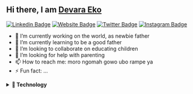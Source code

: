 ## Hi there, I am [Devara Eko](https://devaraeko.com) <a href="https://devaraeko.com"></a>

[![Linkedin Badge](https://img.shields.io/badge/-LinkedIn-0e76a8?style=flat-square&logo=Linkedin&logoColor=white)](https://linkedin.com/in/devaraeko)
[![Website Badge](https://img.shields.io/badge/Website-3b5998?style=flat-square&logo=google-chrome&logoColor=white)](https://devaraeko.com)
[![Twitter Badge](https://img.shields.io/badge/-Twitter-00acee?style=flat-square&logo=Twitter&logoColor=white)](https://twitter.com/devara_eko)
[![Instagram Badge](https://img.shields.io/badge/-Instagram-e4405f?style=flat-square&logo=Instagram&logoColor=white)](https://instagram.com/devaraeko/)

- 🔭 I’m currently working on the world, as newbie father
- 🌱 I’m currently learning to be a good father
- 👯 I’m looking to collaborate on educating children
- 🤔 I’m looking for help with parenting
- 📫 How to reach me: moro ngomah gowo ubo rampe ya
- ⚡ Fun fact: ...

<details>	
  <summary><b>👔 Technology</b></summary>
<br/>

<img src="https://github.com/devicons/devicon/blob/master/icons/javascript/javascript-original.svg" alt="javascript" width="30" height="30"/> &nbsp; <img src="https://github.com/devicons/devicon/blob/master/icons/typescript/typescript-original.svg" alt="typescript" width="30" height="30"/> &nbsp; <img src="https://github.com/devicons/devicon/blob/master/icons/vuejs/vuejs-original.svg" alt="vue" width="30" height="30"/> &nbsp; <img src="https://github.com/devicons/devicon/blob/master/icons/nuxtjs/nuxtjs-original.svg" alt="nuxt" width="30" height="30"/> &nbsp; <img src="https://github.com/devicons/devicon/blob/master/icons/vuetify/vuetify-original.svg" alt="vuetify" width="30" height="30"/> &nbsp; <img src="https://github.com/devicons/devicon/blob/master/icons/express/express-original.svg" alt="express" width="30" height="30"/> &nbsp; <img src="https://github.com/devicons/devicon/blob/master/icons/fastify/fastify-original.svg" alt="fastify" width="30" height="30"/> &nbsp; <img src="https://github.com/devicons/devicon/blob/master/icons/tailwindcss/tailwindcss-original.svg" alt="tailwind" width="30" height="30"/> &nbsp; <img src="https://github.com/devicons/devicon/blob/master/icons/bootstrap/bootstrap-original.svg" alt="bootstrap" width="30" height="30"/> &nbsp; <img src="https://github.com/devicons/devicon/blob/master/icons/sass/sass-original.svg" alt="sass" width="30" height="30"/> &nbsp; <img src="https://github.com/devicons/devicon/blob/master/icons/mongodb/mongodb-original.svg" alt="mongodb" width="30" height="30"/> &nbsp;

<img src="https://github.com/devicons/devicon/blob/master/icons/php/php-original.svg" alt="php" width="30" height="30"/> &nbsp; <img src="https://github.com/devicons/devicon/blob/master/icons/laravel/laravel-original.svg" alt="laravel" width="30" height="30"/> &nbsp; <img src="https://github.com/devicons/devicon/blob/master/icons/lumen/lumen-original.svg" alt="lumen" width="30" height="30"/> &nbsp; <img src="https://github.com/devicons/devicon/blob/master/icons/mysql/mysql-original.svg" alt="mysql" width="30" height="30"/> &nbsp; <img src="https://github.com/devicons/devicon/blob/master/icons/postgresql/postgresql-original.svg" alt="postgresql" width="30" height="30"/> &nbsp; <img src="https://github.com/devicons/devicon/blob/master/icons/composer/composer-original.svg" alt="composer" width="30" height="30"/> &nbsp;
